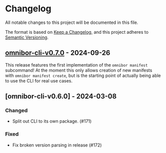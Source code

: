 # Changelog

All notable changes to this project will be documented in this file.

The format is based on [Keep a Changelog](https://keepachangelog.com/en/1.0.0/),
and this project adheres to [Semantic Versioning](https://semver.org/spec/v2.0.0.html).

## [omnibor-cli-v0.7.0] - 2024-09-26

This release features the first implementation of the `omnibor manifest`
subcommand! At the moment this only allows creation of new manifests with
`omnibor manifest create`, but is the starting point of actually being able
to use the CLI for real use cases.

## [omnibor-cli-v0.6.0] - 2024-03-08

### Changed

- Split out CLI to its own package. (#171)

### Fixed

- Fix broken version parsing in release (#172)

[omnibor-cli-v0.7.0]: https://github.com/omnibor/omnibor-rs/compare/omnibor-cli-v0.6.0..omnibor-cli-v0.7.0
[omnibor-v0.6.0]: https://github.com/omnibor/omnibor-rs/compare/omnibor-v0.5.1..omnibor-cli-v0.6.0
